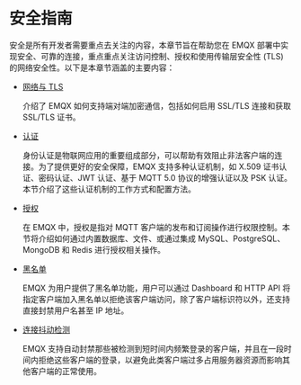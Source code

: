 # 安全指南

安全是所有开发者需要重点去关注的内容，本章节旨在帮助您在 EMQX 部署中实现安全、可靠的连接，重点重点关注访问控制、授权和使用传输层安全性 (TLS) 的网络安全性。以下是本章节涵盖的主要内容：

- [网络与 TLS](../network/overview.md) 

  介绍了 EMQX 如何支持端对端加密通信，包括如何启用 SSL/TLS 连接和获取 SSL/TLS 证书。

- [认证](./authn/authn.md)

  身份认证是物联网应用的重要组成部分，可以帮助有效阻止非法客户端的连接。为了提供更好的安全保障，EMQX 支持多种认证机制，如 X.509 证书认证、密码认证、JWT 认证、基于 MQTT 5.0 协议的增强认证以及 PSK 认证。本节介绍了这些认证机制的工作方式和配置方法。

- [授权](./authz/authz.md)

  在 EMQX 中，授权是指对 MQTT 客户端的发布和订阅操作进行权限控制。本节将介绍如何通过内置数据库、文件、或通过集成 MySQL、PostgreSQL、MongoDB 和 Redis 进行授权相关操作。

- [黑名单](./blacklist.md)

  EMQX 为用户提供了黑名单功能，用户可以通过 Dashboard 和 HTTP API 将指定客户端加入黑名单以拒绝该客户端访问，除了客户端标识符以外，还支持直接封禁用户名甚至 IP 地址。

- [连接抖动检测](./flapping-detect.md)

  EMQX 支持自动封禁那些被检测到短时间内频繁登录的客户端，并且在一段时间内拒绝这些客户端的登录，以避免此类客户端过多占用服务器资源而影响其他客户端的正常使用。

